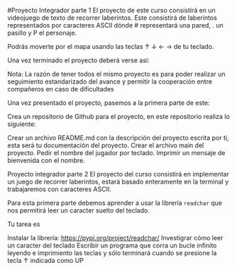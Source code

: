 
#Proyecto Integrador parte 1
El proyecto de este curso consistirá en un videojuego de texto de recorrer laberintos. Este consistirá de laberintos representados por caracteres ASCII dónde # representará una pared, . un pasillo y P el personaje.

Podrás moverte por el mapa usando las teclas ↑ ↓ ← → de tu teclado.

Una vez terminado el proyecto deberá verse así:


Nota: La razón de tener todos el mismo proyecto es para poder realizar un seguimiento estandarizado del avance y permitir la cooperación entre compañeros en caso de dificultades

Una vez presentado el proyecto, pasemos a la primera parte de este:

Crea un repositorio de Github para el proyecto, en este repositorio realiza lo siguiente:

Crear un archivo README.md con la descripción del proyecto escrita por ti, esta será tu documentación del proyecto.
Crear el archivo main del proyecto.
Pedir el nombre del jugador por teclado.
Imprimir un mensaje de bienvenida con el nombre.

Proyecto integrador parte 2
El proyecto del curso consistirá en implementar un juego de recorrer laberintos, estará basado enteramente en la terminal y trabajaremos con caracteres ASCII.

Para esta primera parte debemos aprender a usar la librería `readchar` que nos permitirá leer un caracter suelto del teclado.

Tu tarea es

Instalar la librería: https://pypi.org/project/readchar/
Investigrar cómo leer un caracter del teclado
Escribir un programa que corra un bucle infinito leyendo e imprimiento las teclas y sólo terminará cuando se presione la tecla ↑ indicada como UP